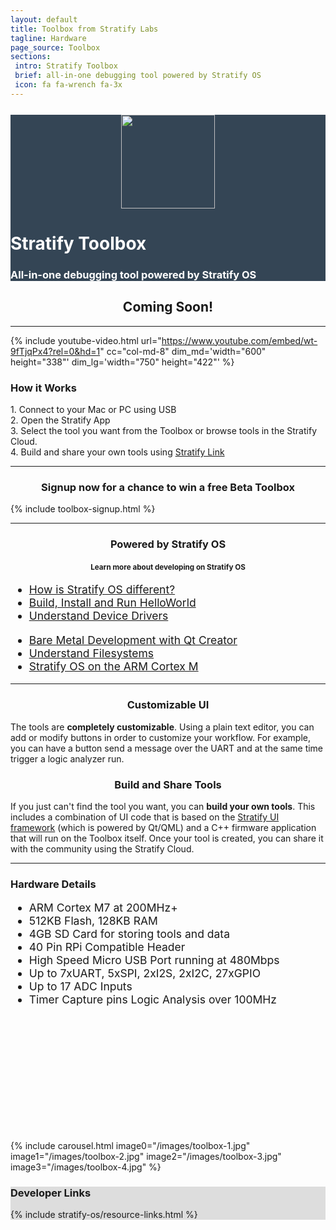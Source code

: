 ```yaml
---
layout: default
title: Toolbox from Stratify Labs
tagline: Hardware
page_source: Toolbox
sections:
 intro: Stratify Toolbox
 brief: all-in-one debugging tool powered by Stratify OS
 icon: fa fa-wrench fa-3x
---
```


<div style="background: #344555; color: #fff;">
<div class="container">
<div class="row" style="margin-top: 25px; margin-bottom: 20px">
		<div class="col-md-3">
    <center>
      <img class="post_image" height="150px" src="{{ BASE_PATH }}/images/Stratify-Labs-Logo-Icon.svg" />
    </center>
		</div>
		<div class="col-md-9">
			<h1><b>Stratify Toolbox</b></h1>
			<h3>All-in-one debugging tool powered by Stratify OS</h3>
		</div>
	</div>
</div>
</div>

<div class="container">
<center><h2><b>Coming Soon!</b></h2></center>

<hr />

<div class="row">

{% include youtube-video.html
  url="https://www.youtube.com/embed/wt-9fTjqPx4?rel=0&hd=1"
  cc="col-md-8"
  dim_md='width="600" height="338"'
  dim_lg='width="750" height="422"'
%}

<div class="col-md-4">
  <h3>How it <b>Works</b></h3>
  <div class="panel panel-default">
    <div class="panel-body">
      1. Connect to your Mac or PC using USB
    </div>
  </div>
  <div class="panel panel-default">
    <div class="panel-body">
      2. Open the Stratify App
    </div>
  </div>
  <div class="panel panel-default">
    <div class="panel-body">
      3. Select the tool you want from the Toolbox or browse tools in the Stratify Cloud.
    </div>
  </div>
  <div class="panel panel-default">
    <div class="panel-body">
      4. Build and share your own tools using <a href="{{ BASE_URL }}/Stratify-Link">Stratify Link</a>
    </div>
  </div>
</div>

</div>

<hr />

<center>
<h3>Signup now for a chance to win a free Beta Toolbox</h3>
</center>

{% include toolbox-signup.html %}

<hr />

<div style="text-align: center">
<h3>Powered by Stratify OS</h3>
<h4><small>Learn more about developing on Stratify OS</small></h4>
</div>

<div class="row">
<div class="col-md-6">

<ul class="fa-ul" style="font-size: 1.25em">
<li><i class="fa-li fa fa-chevron-right"></i><a href="{{ BASE_URL }}/user%20guides/2018/02/26/Understanding-Stratify-OS/">How is Stratify OS different?</a></li>
<li><i class="fa-li fa fa-chevron-right"></i><a href="{{ BASE_URL }}/user%20guides/2018/02/10/HelloWorld-Download-Build-Install/">Build, Install and Run HelloWorld</a></li>
<li><i class="fa-li fa fa-chevron-right"></i><a href="{{ BASE_URL }}/user%20guides/2018/02/10/Understanding-Device-Drivers/">Understand Device Drivers</a></li>
</ul>

</div>
<div class="col-md-6">
<ul class="fa-ul" style="font-size: 1.25em">
<li><i class="fa-li fa fa-chevron-right"></i><a href="{{ BASE_URL }}/user%20guides/2018/02/20/SDK-Qt-Creator-Setup/">Bare Metal Development with Qt Creator</a></li>
<li><i class="fa-li fa fa-chevron-right"></i><a href="{{ BASE_URL }}/user%20guides/2018/03/07/Understanding-Filesystems-on-Stratify-OS/">Understand Filesystems</a></li>
<li><i class="fa-li fa fa-chevron-right"></i><a href="{{ BASE_URL }}/user%20guides/2018/03/06/How-Stratify-OS-Levarages-ARM-Cortex-M/">Stratify OS on the ARM Cortex M</a></li>
</ul>

</div>
</div>

<hr />

<div class="row">

<div class="col-md-6">
<center>
<i class="fa fa-desktop fa-5x"></i>
<i class="fa fa-pencil fa-5x"></i>
<h3>Customizable UI</h3>
</center>
<p>The tools are <b>completely customizable</b>. Using a plain text editor, you can add or modify buttons in order to customize your workflow. For example, you can have a button send a message over the UART and at the same time trigger a logic analyzer run.</p>
</div>

<div class="col-md-6">
<center>
<i class="fa fa-wrench fa-5x"></i>
<i class="fa fa-cloud fa-5x"></i>
<h3>Build and Share Tools</h3>
</center>
<p>If you just can't find the tool you want, you can <b>build your own tools</b>. This includes a combination of UI code that is based on the <a href="https://github.com/StratifyLabs/StratifyQML" target="_blank">Stratify UI framework</a> (which is powered by Qt/QML) and a C++ firmware application that will run on the Toolbox itself. Once your tool is created, you can share it with the community using the Stratify Cloud.</p>
</div>

</div>

<hr />

<div class="row">

<div class="col-md-6">
<div class="panel panel-default" style="height: 420px;">
<div class="panel-body">
<h3>Hardware Details</h3>
<ul class="fa-ul" style="font-size: 1.25em">
<li><i class="fa-li fa fa-check-square"></i>ARM Cortex M7 at 200MHz+</li>
<li><i class="fa-li fa fa-check-square"></i>512KB Flash, 128KB RAM</li>
<li><i class="fa-li fa fa-check-square"></i>4GB SD Card for storing tools and data</li>
<li><i class="fa-li fa fa-check-square"></i>40 Pin RPi Compatible Header</li>
<li><i class="fa-li fa fa-check-square"></i>High Speed Micro USB Port running at 480Mbps</li>
<li><i class="fa-li fa fa-check-square"></i>Up to 7xUART, 5xSPI, 2xI2S, 2xI2C, 27xGPIO</li>
<li><i class="fa-li fa fa-check-square"></i>Up to 17 ADC Inputs</li>
<li><i class="fa-li fa fa-check-square"></i>Timer Capture pins Logic Analysis over 100MHz</li>
</ul>
</div>
</div>
</div>

<div class="col-md-6">
{% include carousel.html
  image0="/images/toolbox-1.jpg"
  image1="/images/toolbox-2.jpg"
  image2="/images/toolbox-3.jpg"
  image3="/images/toolbox-4.jpg"
  %}
</div>

</div>

</div>

<p> </p>


<div style="background: #ddd; height: auto">
<div class="container">
  <h3><b>Developer</b> Links</h3>
</div>
  {% include stratify-os/resource-links.html %}
</div>
